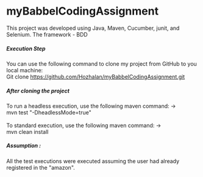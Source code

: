# myBabbelCodingAssignment

This project was developed using Java, Maven, Cucumber, junit, and Selenium.
The framework - BDD

##### Execution Step
You can use the following command to clone my project from GitHub to you local machine:  <br />
Git clone https://github.com/Hozhalan/myBabbelCodingAssignment.git

##### After cloning the project
To run a headless execution, use the following maven command: ->  <br /> mvn test "-DheadlessMode=true" <br /> <br />
To standard execution, use the following maven command: -> <br /> mvn clean install

##### Assumption :
All the test executions were executed assuming the user had already registered in the "amazon".
